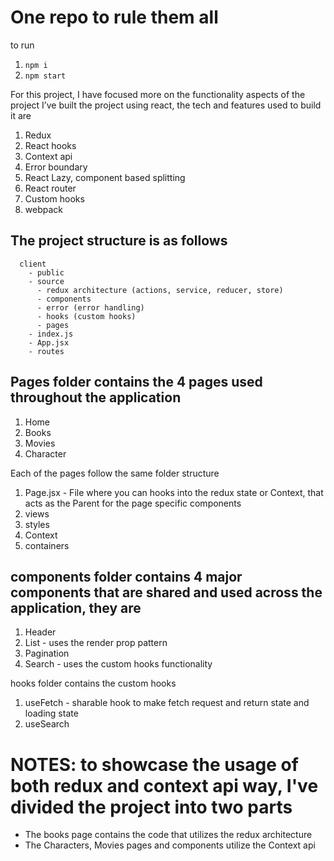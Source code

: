 # One repo to rule them all

to run

1. `npm i`
2. `npm start`

For this project, I have focused more on the functionality aspects of the project
I’ve built the project using react, the tech and features used to build it are

1. Redux
2. React hooks
3. Context api
4. Error boundary
5. React Lazy, component based splitting
6. React router
7. Custom hooks
8. webpack

## The project structure is as follows

```
  client
    - public
    - source
      - redux architecture (actions, service, reducer, store)
      - components
      - error (error handling)
      - hooks (custom hooks)
      - pages
    - index.js
    - App.jsx
    - routes
```

## Pages folder contains the 4 pages used throughout the application

1. Home
2. Books
3. Movies
4. Character

Each of the pages follow the same folder structure

1. Page.jsx - File where you can hooks into the redux state or Context, that acts as the Parent for the page specific components
2. views
3. styles
4. Context
5. containers

## components folder contains 4 major components that are shared and used across the application, they are

1. Header
2. List - uses the render prop pattern
3. Pagination
4. Search - uses the custom hooks functionality

hooks folder contains the custom hooks

1. useFetch - sharable hook to make fetch request and return state and loading state
2. useSearch

# NOTES: to showcase the usage of both redux and context api way, I've divided the project into two parts

- The books page contains the code that utilizes the redux architecture
- The Characters, Movies pages and components utilize the Context api
